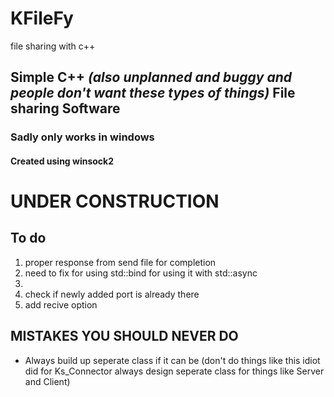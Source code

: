 # KFileFy
file sharing with c++
<h2>Simple C++ <i>(also unplanned and buggy and people don't want these types of things)</i> File sharing Software</h2>
<h3>Sadly only works in windows</h3>
<h4>Created using winsock2 </h4>
<h1>UNDER CONSTRUCTION</h1>
<h2>To do</h2>
<ol>
<li>
  proper response from send file for completion
</li>
<li>
  need to fix for using std::bind for using it with std::async
<li>
 <li>
   check if newly added port is already there 
 </li>
 <li>
   add recive option
 </li>
</ol>
<h2>MISTAKES YOU SHOULD NEVER DO</h2>
<ul>
 <li>Always build up seperate class if it can be (don't do things like this idiot did for Ks_Connector always design seperate class for things like Server and Client)</li>
</ul>